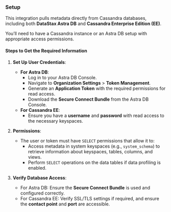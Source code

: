 ### Setup

This integration pulls metadata directly from Cassandra databases, including both **DataStax Astra DB** and **Cassandra Enterprise Edition (EE)**. 

You’ll need to have a Cassandra instance or an Astra DB setup with appropriate access permissions.

#### Steps to Get the Required Information

1. **Set Up User Credentials**:

   - **For Astra DB**:
     - Log in to your Astra DB Console.
     - Navigate to **Organization Settings** > **Token Management**.
     - Generate an **Application Token** with the required permissions for read access.
     - Download the **Secure Connect Bundle** from the Astra DB Console.
   - **For Cassandra EE**:
     - Ensure you have a **username** and **password** with read access to the necessary keyspaces.

2. **Permissions**:

   - The user or token must have `SELECT` permissions that allow it to:
     - Access metadata in system keyspaces (e.g., `system_schema`) to retrieve information about keyspaces, tables, columns, and views.
     - Perform `SELECT` operations on the data tables if data profiling is enabled.

3. **Verify Database Access**:
   - For Astra DB: Ensure the **Secure Connect Bundle** is used and configured correctly.
   - For Cassandra EE: Verify SSL/TLS settings if required, and ensure the **contact point** and **port** are accessible.
